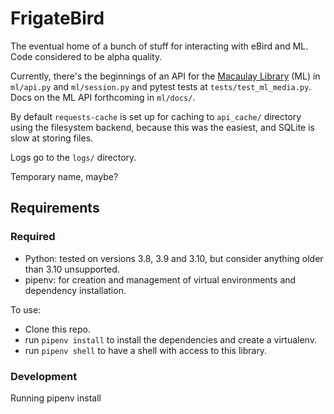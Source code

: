 # FrigateBird

The eventual home of a bunch of stuff for interacting with eBird and ML. Code considered to be alpha quality.

Currently, there's the beginnings of an API for the [Macaulay Library](https://www.macaulaylibrary.org/) (ML) in `ml/api.py` and `ml/session.py` and pytest tests at `tests/test_ml_media.py`. Docs on the ML API forthcoming in `ml/docs/`.

By default `requests-cache` is set up for caching to `api_cache/` directory using the filesystem backend, because this was the easiest, and SQLite is slow at storing files.

Logs go to the `logs/` directory.

Temporary name, maybe?

## Requirements

### Required

- Python: tested on versions 3.8, 3.9 and 3.10, but consider anything older than 3.10 unsupported.
- pipenv: for creation and management of virtual environments and dependency installation.

To use:

- Clone this repo.
- run `pipenv install` to install the dependencies and create a virtualenv.
- run `pipenv shell` to have a shell with access to this library.

### Development

Running pipenv install 
